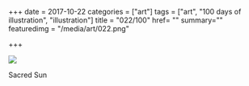 +++
date = 2017-10-22
categories = ["art"]
tags = ["art", "100 days of illustration", "illustration"]
title = "022/100"
href= ""
summary=""
featuredimg = "/media/art/022.png"

+++

<img src="/media/art/022.png" />

Sacred Sun
